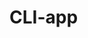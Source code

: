 <!-- @format -->

# CLI-app

<a href='https://monosnap.com/file/PQl74fiWI9ksF0JkoRoJL4Nld9RY8v'></a>
<a href='https://monosnap.com/file/fFxlq6CuQbDGi6qZr6gvYzzlWaTxSy'></a>

